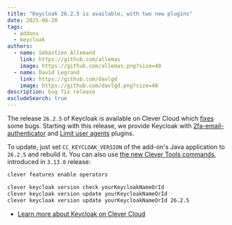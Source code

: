 ```yaml
---
title: "Keycloak 26.2.5 is available, with two new plugins"
date: 2025-06-20
tags:
  - addons
  - keycloak
authors:
  - name: Sébastien Allemand
    link: https://github.com/allemas
    image: https://github.com/allemas.png?size=40
  - name: David Legrand
    link: https://github.com/davlgd
    image: https://github.com/davlgd.png?size=40
description: bug fix release
excludeSearch: true
---
```


The release `26.2.5` of Keycloak is available on Clever Cloud which [fixes](https://github.com/keycloak/keycloak/releases/26.2.5) some bugs. Starting with this release, we provide Keycloak with [2fa-email-authenticator](https://github.com/please-openit/keycloak-2fa-email-authenticator) and [Limit user agents](https://github.com/please-openit/keycloak-authenticator-limit-user-agents) plugins.

To update, just set `CC_KEYCLOAK_VERSION` of the add-on's Java application to `26.2.5` and rebuild it. You can also use [the new Clever Tools commands](/developers/doc/cli/operators/), introduced in `3.13.0` release:

```bash
clever features enable operators

clever keycloak version check yourKeycloakNameOrId
clever keycloak version update yourKeycloakNameOrId
clever keycloak version update yourKeycloakNameOrId 26.2.5
```

- [Learn more about Keycloak on Clever Cloud](/developers/doc/addons/keycloak)
